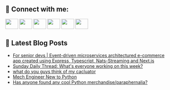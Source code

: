 ## 🔎 Connect with me:
[<img height="32" width="40" src="https://cdn.jsdelivr.net/npm/simple-icons@v5/icons/telegram.svg" />](https://t.me/bullbesh)
[<img height="32" width="40" src="https://cdn.jsdelivr.net/npm/simple-icons@v5/icons/vk.svg" />](https://vk.com/bullbesh)
[<img height="32" width="40" src="https://cdn.jsdelivr.net/npm/simple-icons@v5/icons/twitter.svg" />](https://twitter.com/bullbesh1)
[<img height="32" width="40" src="https://cdn.jsdelivr.net/npm/simple-icons@v5/icons/instagram.svg" />](https://www.instagram.com/bullbesh)
[<img height="32" width="40" src="https://cdn.jsdelivr.net/npm/simple-icons@v5/icons/reddit.svg" />](https://www.reddit.com/user/bullbesh)
[<img height="32" width="40" src="https://cdn.jsdelivr.net/npm/simple-icons@v5/icons/youtube.svg" />](https://www.youtube.com/channel/UCtfjRs6uzgq5mfm8S06WTcg)

## 📕 Latest Blog Posts
<!-- BLOG-POST-LIST:START -->
- [For senior devs | Event-driven microservices architectured e-commerce app created using Express, Typescript, Nats-Streaming and Next.js](https://www.reddit.com/r/Python/comments/ufo6rn/for_senior_devs_eventdriven_microservices/)
- [Sunday Daily Thread: What&#39;s everyone working on this week?](https://www.reddit.com/r/Python/comments/ufnesj/sunday_daily_thread_whats_everyone_working_on/)
- [what do you guys think of my cacluator](https://www.reddit.com/r/Python/comments/ufne7d/what_do_you_guys_think_of_my_cacluator/)
- [Mech Engineer New to Python](https://www.reddit.com/r/Python/comments/ufk8og/mech_engineer_new_to_python/)
- [Has anyone found any cool Python merchandise/paraphernalia?](https://www.reddit.com/r/Python/comments/ufi3s9/has_anyone_found_any_cool_python/)
<!-- BLOG-POST-LIST:END -->
